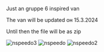 Just an gruppe 6 inspired van


The van will be updated он 15.3.2024


Until then the file will be as zip



![nspeedo3](https://github.com/TazLTD/nspeedo/assets/89445989/7ac5b1ae-25b6-4f44-a028-5ad1eb6e85a6)
![nspeedo](https://github.com/TazLTD/nspeedo/assets/89445989/057eb0d4-1da8-491a-9770-677d18cb4f7d)
![nspeedo2](https://github.com/TazLTD/nspeedo/assets/89445989/b3b308e7-9fb0-4824-8e06-c515bf170ea2)
